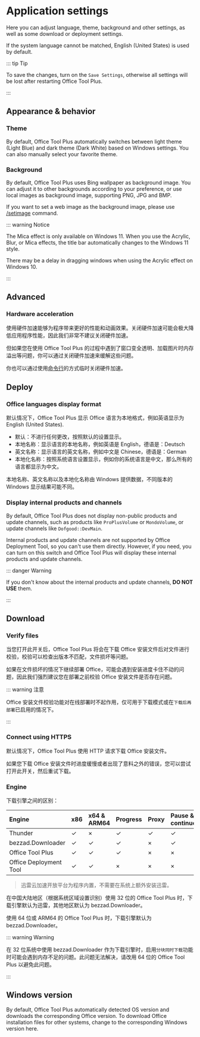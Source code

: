 # Application settings

Here you can adjust language, theme, background and other settings, as well as some download or deployment settings.

If the system language cannot be matched, English (United States) is used by default.

::: tip Tip

To save the changes, turn on the `Save Settings`, otherwise all settings will be lost after restarting Office Tool Plus.

:::

## Appearance & behavior

### Theme

By default, Office Tool Plus automatically switches between light theme (Light Blue) and dark theme (Dark White) based on Windows settings. You can also manually select your favorite theme.

### Background

By default, Office Tool Plus uses Bing wallpaper as background image. You can adjust it to other backgrounds according to your preference, or use local images as background image, supporting PNG, JPG and BMP.

If you want to set a web image as the background image, please use [/setimage](/commands/build-in.md#in-application-commands) command.

::: warning Notice

The Mica effect is only available on Windows 11. When you use the Acrylic, Blur, or Mica effects, the title bar automatically changes to the Windows 11 style.

There may be a delay in dragging windows when using the Acrylic effect on Windows 10.

:::

## Advanced

### Hardware acceleration

使用硬件加速能够为程序带来更好的性能和动画效果。关闭硬件加速可能会极大降低应用程序性能，因此我们非常不建议关闭硬件加速。

但如果您在使用 Office Tool Plus 的过程中遇到了窗口变全透明、加载图片时内存溢出等问题，你可以通过关闭硬件加速来缓解这些问题。

你也可以通过使用[命令行](/commands/build-in.md#commands)的方式临时关闭硬件加速。

## Deploy

### Office languages display format

默认情况下，Office Tool Plus 显示 Office 语言为本地格式，例如英语显示为 English (United States).

- 默认：不进行任何更改，按照默认的设置显示。
- 本地名称：显示语言的本地名称，例如英语是 English，德语是：Deutsch
- 英文名称：显示语言的英文名称，例如中文是 Chinese，德语是：German
- 本地化名称：按照系统语言设置显示，例如你的系统语言是中文，那么所有的语言都显示为中文。

本地名称、英文名称以及本地化名称由 Windows 提供数据，不同版本的 Windows 显示结果可能不同。

### Display internal products and channels

By default, Office Tool Plus does not display non-public products and update channels, such as products like `ProPlusVolume` or `MondoVolume`, or update channels like `Dofgood::DevMain`.

Internal products and update channels are not supported by Office Deployment Tool, so you can't use them directly. However, if you need, you can turn on this switch and Office Tool Plus will display these internal products and update channels.

::: danger Warning

If you don't know about the internal products and update channels, **DO NOT USE** them.

:::

## Download

### Verify files

当您打开此开关后，Office Tool Plus 将会在下载 Office 安装文件后对文件进行校验，校验可以检查出版本不匹配，文件损坏等问题。

如果在文件损坏的情况下继续部署 Office，可能会遇到安装进度卡住不动的问题，因此我们强烈建议您在部署之前校验 Office 安装文件是否存在问题。

::: warning 注意

Office 安装文件校验功能对在线部署时不起作用，仅可用于下载模式或在`下载后再部署`已启用的情况下。

:::

### Connect using HTTPS

默认情况下，Office Tool Plus 使用 HTTP 请求下载 Office 安装文件。

如果您下载 Office 安装文件时进度缓慢或者出现了意料之外的错误，您可以尝试打开此开关，然后重试下载。

### Engine

下载引擎之间的区别：

| Engine                 | x86 | x64 & ARM64 | Progress | Proxy | Pause & continue | Cancellation |
| :--                    | :-- | :--         | :--      | :--   | :--              | :--          |
| Thunder                | ✓ | × | ✓ | ✓ | ✓ | ✓ |
| bezzad.Downloader      | ✓ | ✓ | ✓ | × | ✓ | ✓ |
| Office Tool Plus       | ✓ | ✓ | ✓ | × | × | ✓ |
| Office Deployment Tool | ✓ | ✓ | × | × | × | × |

> 迅雷云加速开放平台为程序内置，不需要在系统上额外安装迅雷。

在中国大陆地区（根据系统区域设置识别）使用 32 位的 Office Tool Plus 时，下载引擎默认为迅雷，其他地区默认为 bezzad.Downloader。

使用 64 位或 ARM64 的 Office Tool Plus 时，下载引擎默认为 bezzad.Downloader。

::: warning Warning

在 32 位系统中使用 bezzad.Downloader 作为下载引擎时，启用`分块同时下载`功能时可能会遇到内存不足的问题。此问题无法解决，请改用 64 位的 Office Tool Plus 以避免此问题。

:::

## Windows version

By default, Office Tool Plus automatically detected OS version and downloads the corresponding Office version. To download Office installation files for other systems, change to the corresponding Windows version here.
